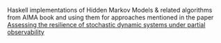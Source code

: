 Haskell implementations of Hidden Markov Models & related algorithms from AIMA book and using them for approaches mentioned in the paper [Assessing the resilience of stochastic dynamic systems under partial observability](https://journals.plos.org/plosone/article?id=10.1371/journal.pone.0202337)
